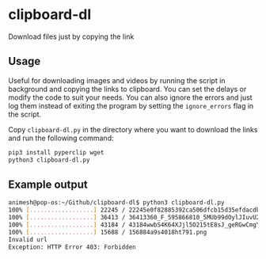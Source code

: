 # clipboard-dl

Download files just by copying the link

## Usage

Useful for downloading images and videos by running the script in background and copying the links to clipboard. You can set the delays or modify the code to suit your needs. You can also ignore the errors and just log them instead of exiting the program by setting the `ignore_errors` flag in the script.

Copy `clipboard-dl.py` in the directory where you want to download the links and run the following command:

```sh
pip3 install pyperclip wget
python3 clipboard-dl.py
```

## Example output

```sh
animesh@pop-os:~/Github/clipboard-dl$ python3 clipboard-dl.py
100% [..................] 22245 / 22245e0f82885392ca506dfcb15d35efdacdb.jpg
100% [..................] 36413 / 36413360_F_595866810_5MUb99dOylJIuvU2mcDDpkx6qj4WdS7c.jpg
100% [..................] 43184 / 43184wwbS4K64XJjl5O215tE8sJ_geRGwCmgYQ3RXJxZTwR4.jpg
100% [..................] 15688 / 156884a9s4018ht791.png
Invalid url
Exception: HTTP Error 403: Forbidden
```
